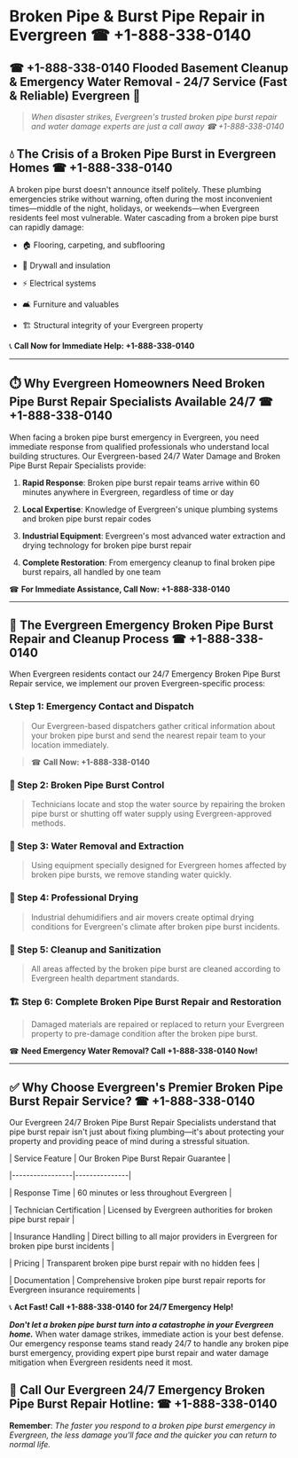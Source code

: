 # Broken Pipe & Burst Pipe Repair in Evergreen ☎ +1-888-338-0140  
## ☎ +1-888-338-0140 Flooded Basement Cleanup & Emergency Water Removal - 24/7 Service (Fast & Reliable) Evergreen 🚨  

> *When disaster strikes, Evergreen's trusted broken pipe burst repair and water damage experts are just a call away ☎ +1-888-338-0140*  

## 💧 The Crisis of a Broken Pipe Burst in Evergreen Homes ☎ +1-888-338-0140  

A broken pipe burst doesn't announce itself politely. These plumbing emergencies strike without warning, often during the most inconvenient times—middle of the night, holidays, or weekends—when Evergreen residents feel most vulnerable. Water cascading from a broken pipe burst can rapidly damage:  

* 🏠 Flooring, carpeting, and subflooring  
* 🧱 Drywall and insulation  
* ⚡ Electrical systems  
* 🛋️ Furniture and valuables  
* 🏗️ Structural integrity of your Evergreen property  

📞 **Call Now for Immediate Help: +1-888-338-0140**  

---  

## ⏱️ Why Evergreen Homeowners Need Broken Pipe Burst Repair Specialists Available 24/7 ☎ +1-888-338-0140  

When facing a broken pipe burst emergency in Evergreen, you need immediate response from qualified professionals who understand local building structures. Our Evergreen-based 24/7 Water Damage and Broken Pipe Burst Repair Specialists provide:  

1. **Rapid Response**: Broken pipe burst repair teams arrive within 60 minutes anywhere in Evergreen, regardless of time or day  
2. **Local Expertise**: Knowledge of Evergreen's unique plumbing systems and broken pipe burst repair codes  
3. **Industrial Equipment**: Evergreen's most advanced water extraction and drying technology for broken pipe burst repair  
4. **Complete Restoration**: From emergency cleanup to final broken pipe burst repairs, all handled by one team  

☎ **For Immediate Assistance, Call Now: +1-888-338-0140**  

---  

## 🔧 The Evergreen Emergency Broken Pipe Burst Repair and Cleanup Process ☎ +1-888-338-0140  

When Evergreen residents contact our 24/7 Emergency Broken Pipe Burst Repair service, we implement our proven Evergreen-specific process:  

### 📞 Step 1: Emergency Contact and Dispatch  
> Our Evergreen-based dispatchers gather critical information about your broken pipe burst and send the nearest repair team to your location immediately.  
> ☎ **Call Now: +1-888-338-0140**  

### 🚿 Step 2: Broken Pipe Burst Control  
> Technicians locate and stop the water source by repairing the broken pipe burst or shutting off water supply using Evergreen-approved methods.  

### 🌊 Step 3: Water Removal and Extraction  
> Using equipment specially designed for Evergreen homes affected by broken pipe bursts, we remove standing water quickly.  

### 💨 Step 4: Professional Drying  
> Industrial dehumidifiers and air movers create optimal drying conditions for Evergreen's climate after broken pipe burst incidents.  

### 🧼 Step 5: Cleanup and Sanitization  
> All areas affected by the broken pipe burst are cleaned according to Evergreen health department standards.  

### 🏗️ Step 6: Complete Broken Pipe Burst Repair and Restoration  
> Damaged materials are repaired or replaced to return your Evergreen property to pre-damage condition after the broken pipe burst.  

☎ **Need Emergency Water Removal? Call +1-888-338-0140 Now!**  

---  

## ✅ Why Choose Evergreen's Premier Broken Pipe Burst Repair Service? ☎ +1-888-338-0140  

Our Evergreen 24/7 Broken Pipe Burst Repair Specialists understand that pipe burst repair isn't just about fixing plumbing—it's about protecting your property and providing peace of mind during a stressful situation.  

| Service Feature | Our Broken Pipe Burst Repair Guarantee |  
|-----------------|---------------|  
| Response Time | 60 minutes or less throughout Evergreen |  
| Technician Certification | Licensed by Evergreen authorities for broken pipe burst repair |  
| Insurance Handling | Direct billing to all major providers in Evergreen for broken pipe burst incidents |  
| Pricing | Transparent broken pipe burst repair with no hidden fees |  
| Documentation | Comprehensive broken pipe burst repair reports for Evergreen insurance requirements |  

📞 **Act Fast! Call +1-888-338-0140 for 24/7 Emergency Help!**  

***Don't let a broken pipe burst turn into a catastrophe in your Evergreen home.*** When water damage strikes, immediate action is your best defense. Our emergency response teams stand ready 24/7 to handle any broken pipe burst emergency, providing expert pipe burst repair and water damage mitigation when Evergreen residents need it most.  

## 📱 Call Our Evergreen 24/7 Emergency Broken Pipe Burst Repair Hotline: ☎ +1-888-338-0140  

**Remember**: *The faster you respond to a broken pipe burst emergency in Evergreen, the less damage you'll face and the quicker you can return to normal life.*